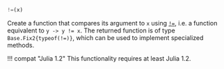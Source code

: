 ```julia
!=(x)
```

Create a function that compares its argument to `x` using [`!=`](@ref), i.e. a function equivalent to `y -> y != x`. The returned function is of type `Base.Fix2{typeof(!=)}`, which can be used to implement specialized methods.

!!! compat "Julia 1.2"
    This functionality requires at least Julia 1.2.

